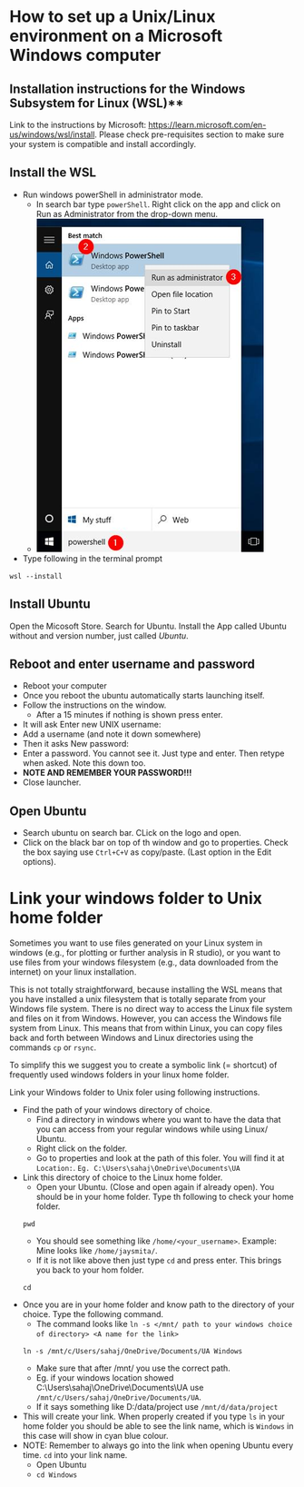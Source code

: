 # How to set up a Unix/Linux environment on a Microsoft Windows computer

## Installation instructions for the Windows Subsystem for Linux (WSL)**

Link to the instructions by Microsoft: https://learn.microsoft.com/en-us/windows/wsl/install. 
Please check pre-requisites section to make sure your system is compatible and install accordingly.

## Install the WSL
- Run windows powerShell in administrator mode.
    - In search bar type `powerShell`. Right click on the app and click on Run as Administrator from the drop-down menu.
    - ![Open PowerShell](Images/run_powerShell.png)
- Type following in the terminal prompt
```
wsl --install
```

## Install Ubuntu

Open the Micosoft Store. Search for Ubuntu. Install the App 
called Ubuntu without and version number, just called *Ubuntu*.

## Reboot and enter username and password

- Reboot your computer
- Once you reboot the ubuntu automatically starts launching itself. 
- Follow the instructions on the window. 
    - After a 15 minutes if nothing is shown press enter.
- It will ask Enter new UNIX username:
- Add  a username (and note it down somewhere)
- Then it asks New password:
- Enter a password. You cannot see it. Just type and enter. Then retype when asked. Note this down too.
- **NOTE AND REMEMBER YOUR PASSWORD!!!**
- Close launcher.

## Open Ubuntu
- Search ubuntu on search bar. CLick on the logo and open.
- Click on the black bar on top of th window and go to properties. Check the box saying use `Ctrl+C+V` as copy/paste. (Last option in the Edit options).

# Link your windows folder to Unix home folder

Sometimes you want to use files generated on your Linux system in windows (e.g., 
for plotting or further analysis in R studio), or you want to use files from your
windows filesystem (e.g., data downloaded from the internet) on your linux installation.

This is not totally straightforward, because installing the WSL means that you have installed a unix filesystem that is totally separate from 
your Windows file system. There is no direct way to access the Linux file system
and files on it from Windows. However, you can access the Windows file system from 
Linux. This means that from within Linux, you can copy files back and forth between Windows and
Linux directories using the commands `cp` or `rsync`.

To simplify this we suggest you to create a symbolic link (= shortcut) of frequently 
used windows folders in your linux home folder.

Link your Windows folder to Unix foler using following instructions.
- Find the path of your windows directory of choice.
	- Find a directory in windows where you want to have the data that you can access from your regular windows while using Linux/ Ubuntu.
	- Right click on the folder.
	- Go to properties and look at the path of this foler. You will find it at `Location:`. `Eg. C:\Users\sahaj\OneDrive\Documents\UA`
- Link this directory of choice to the Linux home folder.
	- Open your Ubuntu. (Close and open again if already open). You should be in your home folder. Type th following to check your home folder.
	```
	pwd
	```
	- You should see something like `/home/<your_username>`. Example: Mine looks like `/home/jaysmita/`.
	- If it is not like above then just type `cd` and press enter. This brings you back to your hom folder.
	```
	cd
	```
- Once you are in your home folder and know path to the directory of your choice. Type the following command.
	- The command looks like `ln -s </mnt/ path to your windows choice of directory> <A name for the link>`
	```
	ln -s /mnt/c/Users/sahaj/OneDrive/Documents/UA Windows 
	```
	- Make sure that after /mnt/ you use the correct path. 
	- Eg. if your windows location showed C:\Users\sahaj\OneDrive\Documents\UA use `/mnt/c/Users/sahaj/OneDrive/Documents/UA`.
	- If it says something like D:/data/project use `/mnt/d/data/project`
- This will create your link. When properly created if you type `ls` in your home folder you should be able to see the link name, which is `Windows` in this case will show in cyan blue colour.
- NOTE: Remember to always go into the link when opening Ubuntu every time. `cd` into your link name.
	- Open Ubuntu
	- `cd Windows`